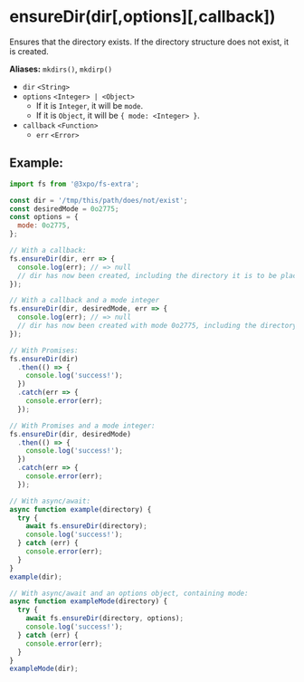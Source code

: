 # ensureDir(dir[,options][,callback])

Ensures that the directory exists. If the directory structure does not exist, it is created.

**Aliases:** `mkdirs()`, `mkdirp()`

- `dir` `<String>`
- `options` `<Integer> | <Object>`
  - If it is `Integer`, it will be `mode`.
  - If it is `Object`, it will be `{ mode: <Integer> }`.
- `callback` `<Function>`
  - `err` `<Error>`

## Example:

```js
import fs from '@3xpo/fs-extra';

const dir = '/tmp/this/path/does/not/exist';
const desiredMode = 0o2775;
const options = {
  mode: 0o2775,
};

// With a callback:
fs.ensureDir(dir, err => {
  console.log(err); // => null
  // dir has now been created, including the directory it is to be placed in
});

// With a callback and a mode integer
fs.ensureDir(dir, desiredMode, err => {
  console.log(err); // => null
  // dir has now been created with mode 0o2775, including the directory it is to be placed in
});

// With Promises:
fs.ensureDir(dir)
  .then(() => {
    console.log('success!');
  })
  .catch(err => {
    console.error(err);
  });

// With Promises and a mode integer:
fs.ensureDir(dir, desiredMode)
  .then(() => {
    console.log('success!');
  })
  .catch(err => {
    console.error(err);
  });

// With async/await:
async function example(directory) {
  try {
    await fs.ensureDir(directory);
    console.log('success!');
  } catch (err) {
    console.error(err);
  }
}
example(dir);

// With async/await and an options object, containing mode:
async function exampleMode(directory) {
  try {
    await fs.ensureDir(directory, options);
    console.log('success!');
  } catch (err) {
    console.error(err);
  }
}
exampleMode(dir);
```
